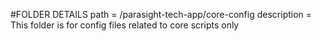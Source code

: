 #FOLDER DETAILS
path = /parasight-tech-app/core-config
description = This folder is for config files related to core scripts only
